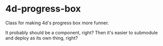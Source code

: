# 4d-progress-box



Class for making 4d's progress box more funner.

It probably should be a component, right? Then it's easier to submodule and deploy as its own thing, right?

